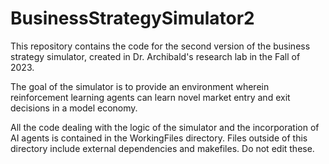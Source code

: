 # BusinessStrategySimulator2

This repository contains the code for the second version of the business strategy simulator, created in Dr. Archibald's research lab in the Fall of 2023.

The goal of the simulator is to provide an environment wherein reinforcement learning agents can learn novel market entry and exit decisions in a model economy.

All the code dealing with the logic of the simulator and the incorporation of AI agents is contained in the WorkingFiles directory.
Files outside of this directory include external dependencies and makefiles. Do not edit these.
